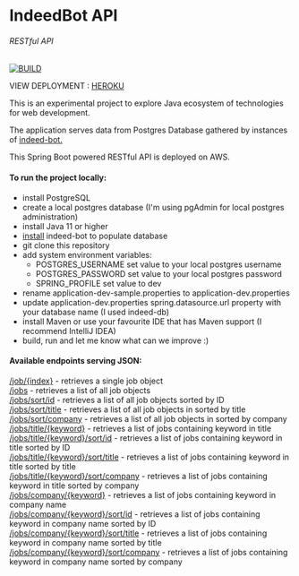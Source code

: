 # IndeedBot API
###### RESTful API
[![BUILD](https://github.com/AdamWandoch/indeed-bot-api/actions/workflows/maven.yml/badge.svg?branch=split)](https://github.com/AdamWandoch/indeed-bot-api/actions/workflows/maven.yml)

VIEW DEPLOYMENT : [HEROKU]("http://indeed-bot-api.herokuapp.com/")

This is an experimental project to explore Java ecosystem of technologies for web development.

The application serves data from Postgres Database gathered by instances of [indeed-bot.](https://github.com/AdamWandoch/indeed-bot)

This Spring Boot powered RESTful API is deployed on AWS.

#### To run the project locally:
* install PostgreSQL
* create a local postgres database (I'm using pgAdmin for local postgres administration)
* install Java 11 or higher
* [install](https://github.com/AdamWandoch/indeed-bot#readme) indeed-bot to populate database
* git clone this repository
* add system environment variables:
   * POSTGRES_USERNAME set value to your local postgres username
   * POSTGRES_PASSWORD set value to your local postgres password
   * SPRING_PROFILE set value to dev
* rename application-dev-sample.properties to application-dev.properties
* update application-dev.properties spring.datasource.url property with your database name (I used indeed-db)
* install Maven or use your favourite IDE that has Maven support (I recommend IntelliJ IDEA)
* build, run and let me know what can we improve :)
#### Available endpoints serving JSON:
[/job/{index}]("http://indeed-bot-api.herokuapp.com/"/job/0) - retrieves a single job object <br>
[/jobs]("http://indeed-bot-api.herokuapp.com/"/jobs) - retrieves a list of all job objects <br>
[/jobs/sort/id]("http://indeed-bot-api.herokuapp.com/"/jobs/sort/id) - retrieves a list of all job objects sorted by ID <br>
[/jobs/sort/title]("http://indeed-bot-api.herokuapp.com/"/jobs/sort/title) - retrieves a list of all job objects in sorted by title <br>
[/jobs/sort/company]("http://indeed-bot-api.herokuapp.com/"/jobs/sort/company) - retrieves a list of all job objects in sorted by company <br>
[/jobs/title/{keyword}]("http://indeed-bot-api.herokuapp.com/"/jobs/title/software) - retrieves a list of jobs containing keyword in title <br>
[/jobs/title/{keyword}/sort/id]("http://indeed-bot-api.herokuapp.com/"/jobs/title/software/sort/id) - retrieves a list of jobs containing keyword in title sorted by ID <br>
[/jobs/title/{keyword}/sort/title]("http://indeed-bot-api.herokuapp.com/"/jobs/title/software/sort/title) - retrieves a list of jobs containing keyword in title sorted by title <br>
[/jobs/title/{keyword}/sort/company]("http://indeed-bot-api.herokuapp.com/"/jobs/title/software/sort/company) - retrieves a list of jobs containing keyword in title sorted by company <br>
[/jobs/company/{keyword}]("http://indeed-bot-api.herokuapp.com/"/jobs/company/reperio) - retrieves a list of jobs containing keyword in company name <br>
[/jobs/company/{keyword}/sort/id]("http://indeed-bot-api.herokuapp.com/"/jobs/company/reperio/sort/id) - retrieves a list of jobs containing keyword in company name sorted by ID <br>
[/jobs/company/{keyword}/sort/title]("http://indeed-bot-api.herokuapp.com/"/jobs/company/reperio/sort/title) - retrieves a list of jobs containing keyword in company name sorted by title <br>
[/jobs/company/{keyword}/sort/company]("http://indeed-bot-api.herokuapp.com/"/jobs/company/reperio/sort/company) - retrieves a list of jobs containing keyword in company name sorted by company <br>

